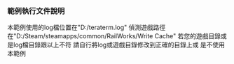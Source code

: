### 範例執行文件說明
本範例使用的log檔位置在"D:/teraterm.log"
偵測遊戲路徑在"D:/Steam/steamapps/common/RailWorks/Write Cache"
若您的遊戲目錄或是log檔目錄跟以上不符 請自行將log或遊戲目錄修改到正確的目錄上或
是不使用本範例